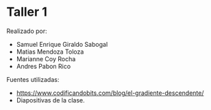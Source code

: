 # Taller 1

Realizado por:
- Samuel Enrique Giraldo Sabogal
- Matias Mendoza Toloza
- Marianne Coy Rocha
- Andres Pabon Rico

Fuentes utilizadas:
- https://www.codificandobits.com/blog/el-gradiente-descendente/
- Diapositivas de la clase.
